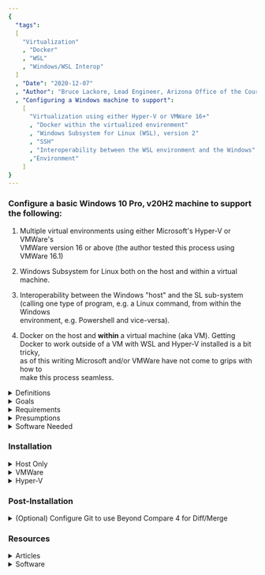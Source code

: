 ```yaml
---
{
  "tags": 
  [
    "Virtualization"
    , "Docker"
    , "WSL"
    , "Windows/WSL Interop"
  ]
  , "Date": "2020-12-07"  
  , "Author": "Bruce Lackore, Lead Engineer, Arizona Office of the Courts  "
  , "Configuring a Windows machine to support":
    [
      "Virtualization using either Hyper-V or VMWare 16+"
      , "Docker within the virtualized environment"
      , "Windows Subsystem for Linux (WSL), version 2"
      , "SSH"
      , "Interoperability between the WSL environment and the Windows"
      ,"Environment"
    ] 
}
---
```


### Configure a basic Windows 10 Pro, v20H2 machine to support the following:

 1. Multiple virtual environments using either Microsoft's Hyper-V or VMWare's  
 VMWare version 16 or above (the author tested this process using VMWare 16.1)

 2. Windows Subsystem for Linux both on the host and within a virtual  
 machine.

 3. Interoperability between the Windows "host" and the SL sub-system  
 (calling one type of program, e.g. a Linux command, from within the Windows  
 environment, e.g. Powershell and vice-versa).

 4. Docker on the host and **within** a virtual machine (aka VM). Getting  
 Docker to work outside of a VM with WSL and Hyper-V installed is a bit tricky,  
 as of this writing Microsoft and/or VMWare have not come to grips with how to  
 make this process seamless.  

</b>
<details>
  <summary>Definitions</summary>

Be warned, the definitions are both long and technical to a degree, therefore  
one should **NOT** "TL;DR" them. There is important information contained  
within that will explain and justify why this process is both desireable and  
necessary.

1. "Host": the physical machine. Can be running either Windows or Linux, this  
    document addresses only Windows machines.

2. "VM": **V**irtual **M**achine aka 'Virtual Session', aka simply 'Session'.  
    A software construct configured to replicate all the functionality of a  
    physical machine save the "machine" is pure software, a "computer within a  
    computer" if you will. Such VM's allow developers to construct environments  
    peculiar to a particular requirement or environment (software, not holistic)  
    for development purposes e.g. re-creating an outdated Windows XP environment  
    for the purposes of testing, maintaining, even operating in production of a  
    piece of software with requirements for Windows XP.  
    The hallmark of such a VM is that the session replicates _an entire  
    operating system_ that can be wildly different from that of the host e.g.  
    running a Linux OS VM on a Windows 10 host.

3. "Docker": an application which allows an application, or, more generally,  
    a process, to be "encased" within an isolated environment with just enough  
    of the necessary support mechanisms such that said process may exist and  
    execute within a chosen operating system environment e.g. Windows or Linux,  
    etc. In reality the process is much more complex than as explained above,  
    the key is to understand that the result of "dockerizing" a process results  
    in a small, replicable binary which contains the desired process along with  
    the "essence" of the hosting operating system but **NOT** the entire OS  
    itself.

4.  Docker "Container": The result of "Docker-izing" a process, the result  
    being a Docker "image" which is a binary file containing the process and a  
    tailor-made environment targeting a particular operating system e.g. one  
    might take a piece of software like the web browser "FireFox" and place it  
    into an image. One would need to specify the operating environment of the  
    image, e.g. Windows, Linux, etc. because the container that results from  
    using the image _can only be executed within the environment in which the  
    original image was targeted_.  

    For example, a Linux image **must** be executed in a container running on a  
    Linux host (and, yes the "host" in this case can be either the actual  
    physical machine or a VM).  
    However, the Docker folks have fixed up the "Docker" program such that it  
    will allow multiple OS images for as many environments as desired and allow  
    the user to select the desired image simply by name e.g. "FireFox" and the  
    Docker program will examine the host environment and select the appropriate  
    image for that environment (see the Docker documentation for an explanation  
    on how that's done).  
    The advantage? The container is smaller by several orders of magnitude (like  
    meg instead of gig), when launched, it does _not_ have to launch an entire  
    OS environment, just connect with the environment it's running in which  
    makes spin-up time **much** faster.  
    Also, **_and most importantly_**, the image is **_immutable_**. Once created  
    it **_cannot change_** which makes it virtually virus-proof. 
 
5. "Container vs Image": "Containers" are _instances_ of images. One creates  
    a "container" by requesting the Docker program to fetch an image,  
    "containerize" it and then give it a unique tag which can then be used to  
    execute the container, etc. This allows *many* containers to be created from  
    a *single* image, thus if a particular container becomes corrupted, stops  
    executing, gets hung up, whatever, one may simply stop the container then  
    either restart it or delete it and create another from the original image.  
    These containers may be executed on multiple machines in multiple locations  
    and, while having a very thin read-write layer, are virtually impossible to  
    get to simply because the entire container environment is locked down and  
    only those ports that are necessary to the operation of the container are  
    exposed, e.g. 80 for a standard website, 443 for an SSH website, etc.  
    **_EVERYTHING ELSE_** is locked out and, even if a hacker managed to breach  
    the container, changes and infections would be **_limited to that container_**  
    and the easy fix is to drop the container, re-create it from the immutable  
    (and therefore **_unchanged_** image) and start the new container. Takes a  
    matter of seconds to do and this process can even be automated (see  
    Kubernetes, which this document will not cover).  
    And, yes, persistent data *is* possible using "volumes", the author has a  
    complete "SQL Server" instance running in a Linux container that uses  
    these volumes to persist data from one Sql server update to the next.  
    More about Docker and volumes in another document.  
    
    One might wonder, "Well, how do updates get applied?". Easy answer -  
    re-create the _image_, drop and delete the _containers_ one at a time,  
    create new containers from the new image, execute the new containers. Again,  
    there is software (Kubernetes is one example) that will do this  
    automatically.  
    Combine with a repository that can respond to check-ins (aka a CI/CD  
    pipeline) and you have a system that can take care of itself, all the  
    developer need do is create the necessary code for the next image and check  
    it in. 
    Using this methodology also results in **much** more robust code in that  
    when the developer checks in new code for the next image, the CI/CD pipeline  
    can:
      * Run Unit tests and fail the check in if the unit tests fail.
      * Place a "gatekeeper" in front of the new code such that a human must  
        approve of the changes before that change is merged into the codebase  
        and used to create an image.
    * Once approved, the CI/CD software can build the _one and only_ image  
    **_that will be used for all other activities!_**
    * Once the image is created, again, the CI/CD software can create a  
      container from the image and post it up for testing and, again, place a  
      gatekeeper in front of the testing such that the image cannot advance  
      until the gatekeeper approves of the changes and the acceptance testing  
      has been completed.
    * Once the testing gatekeeper approves, **_the same image used for testing_**  
      can be moved to production.  
      **_NO CODE WILL CHANGE ONCE THE DEVELOPER CHECKS IN THEIR CHANGES_**.  
      So...no more "but it works on **my** machine" issues. In addition, once  
      Microsoft finishes their work, even the development environment won't be  
      local to the developer's machine, _it will be checked out just like any  
      other code_ so the dev environment itself will **always** be the same  
      regardless of developer.  
      The build environment is the same regardless of the developer,  
      the testing environment is going against a container built from an image  
      built by the build environment, once testing is complete, the _same image_  
      is used for production.  
    * Once again, a gatekeeper can be put in place such that the next version  
      of the software _cannot go into production_ until the gatekeeper approves  
      of the update and launches the update process, whatever that may be (again  
      all of this can be automated to a degree such that the only human  
      intervention required is that of the gatekeepers making the approvals.)

  6.  distro - A short form of the term "distribution" which refers to a  
      particular release of a Linux OS environment.

</details>

<details>
  <summary>Goals</summary>

Configure a Windows machine such that, when completed, the host  
will support:
  * WSL 2 on both the host and within a session  
  * Hyper-V or VMWare for virtualization
  * Docker running in the vm supporting both Windows and Linux containers

</details>

<details>
  <summary>Requirements</summary>

 * Windows 10 Pro, Version 1903, Build 18362 or higher
   * User _must_ be "Admin" on the host machine
   * User should not be limited in ability to change policies on the host  
   machine or make arrangements with the system administrator such that actions  
   such as running unsigned PowerShell scripts is not prohibited.
   * User should have access to Windows installation media to allow for changes  
   in configuration (Windows "Turn Windows features on and off") and, in the  
   case of the virtualization environment, e.g. Hyper-V or VMWare, allow for  
   the installation of Windows into the vm session.
   * User should have a Windows activation key(s) appropriate for the situation.
   * User should have access to the internet in (mostly) unrestricted form,  
   mainly for access to the Microsoft Store and group policy need allow access  
   to same.
 * VMware 15.5.5+ (if using VMWare as the host virtualization software)  
   * It should be noted that the author is not fond of Hyper-V and while this  
   document will describe the basic set-up for Hyper-V, only the basic  
   procedures described herein will be tested.
 * While not stated officially, the author recommends:
   * an i7 or higher Intel chip (or equivalent AMD - make sure it's supported!).
    * Said chip **_MUST_** support hardware virtualization _and_ virtualization  
    **must** be activated in the CPU BIOS.
   * At least 32G of RAM
   * At least 128G of available hard drive space (one can get away with less  
   but the virtual session files can grow very quickly so *room* is needed.)
   * The author tested with Windows 10 Pro 20H2, build 19042.662 in both the  
   host and virtual session environments.
   * The author tested with VMWare version 16.1.0 build 17198959

</details>

<details>
  <summary>Presumptions</summary>

It is presumed that the user can perform the following actions:  
1.  Invoke the Control Panel to access "Programs and Features"
      * One may also access "Programs and Features" by:
        * Selecting "Settings"
        * Select "Apps" to open the "Apps and Features" page
        * On the "Apps" page, select "Programs and Features"
        * Or one may take a bit of a short-cut and simply right-click the  
          "Windows" button to get to the "Apps and Features" page
      * On the "Apps and Features" page, select "Programs and Features"
2.  Invoke an administrator level command prompt
3.  Invoke an administrator level PowerShell prompt
4.  Invoke the virtualization environment of their choice on the host  
5.  Create and configure a Windows virtual machine in the virtualization  
    environment of their choice.
6. Connect with, search and install items from the "Microsoft Store"

</details>

<details>
  <summary>Software Needed</summary>

The following software should be obtained prior to beginning the installation  
and configuration process:  

   * [Docker for Windows][DockerForWindows-Url]  
   * [Git][Git-Url]
   * [Visual Studio Code][VisualStudioCode-Url]
   * [Visual Studio Code Insiders][VisualStudioCodeInsiders-Url]
   * [WSL 2 update package][WSL2UpdatePackage-Url]  
   * [(Optional) Beyond Compare Diff/Merge tool][BeyondCompare-Url]

</details>

###  Installation

<details>
  <summary>Host Only</summary>

  * Ensure that all available updates have been applied.
  * Open "Apps & Features" (see methods described above), select "Optional  
  Features"
    * Examine the list, ensure that the OpenSSH client is installed (it  
      should be after the April 2018 release of Windows) or simply open a  
      command prompt and enter "ssh". If you get a response for "usage",  
      you're good.
  * Open "Programs and Features"  
  * Select "Turn Windows Features on and off"
    * Check "Containers"
    * Check "Hyper-V"
    * Check "Virtual Machine Platform"
    * Check "Windows Hypervisor Platform"
    * Check "Windows Sandbox" (for security)
    * Check "Windows Subsystem for Linux"

  * See diagram below

![Host Settings](images/VMWare-Host-TurnWindowsFeaturesOnAndOff-annotated.png "Turn Windows Features on and off")

  * Reboot the system to install the new features
  * Open an administrative command prompt and execute the Linux kernel update  
    downloaded earlier [WSL 2 update package][WSL2UpdatePackage-Url]  
  * Again, reboot the system
  * Open an administrative PowerShell or administrative CMD prompt and execute  
    the following command:
      * wsl --set-default-version 2

    This should force all distros installed after this point to be converted  
    to WSL 2 but, just in case, the procedure to convert a WSL 1 distro to a  
    WSL 2 distro is included below.

  * It's time to install a Linux distro.
    * Open the Microsoft Store and select a distribution by searching for  
      "Linux" and selecting the desired package (distro).
    * Install the desired distribution.
    * Close the store, **_do not launch_** the distro.
    * Open an administrative PowerShell and execute the following:
      * wsl -l -v 
        * The "-l" is a lower-case letter "L"
        * This command will show you the state and version  
          of all the distros installed in WSL).
      * All of the installed distributions will be listed along with their  
        current running state and, more importantly, which version of WSL they  
        are currently operating under. The expected version should be "2"  
        as we set that as the default. However, if it isn't, the following  
        will convert the distro to 2. This may be done at any time.
      * Convert the distribution to WSL 2 by executing the following command:  
        * wsl --set-version \<distribution name\> 2
          * e.g. for Ubuntu 20.04, the command would be:  
            wsl --set-version Ubuntu-20.04 2
        
        You should receive a message to the effect that the conversion is  
        taking place and that it'll take a few minutes. Once complete, there  
        should be an icon available to launch the distro.  
        To verify that the conversion did indeed take place, re-run the  
        "wsl -l -v" command and observe that the version is now "2".  
        Click the icon to launch the distro.  
        The first time you launch the distro you will be asked for a user name  
        and password, enter as appropriate and then close the distro (we'll  
        open it later but there is more yet to do.)

    * Install [Visual Studio Code][VisualStudioCode-Url] and/or
    * Install [Visual Studio Code Insiders][VisualStudioCodeInsiders-Url]
    * Install [Git][Git-Url]  
      * Two options one should be offered whilst installing Git are:
        * Select your editor, please choose VSCode or VSCode-Insiders
        * Select how Git stores and retrieves files, please choose  
          Check-in as-is, check-out as Unix (guarantees that Windows crlf line  
          endings are converted to Linux lf. Windows understand this.)
      * After the install completes, do the following to configure Git:
        * git config --system core.longpaths true
        * git config --global user.name "\<Your name\>"
        * git config --global user.email \<Your Email address\>
        * git config --global core.autocrlf input
          * This last command ensures "Commit as-is, pull as Unix".
    * Once complete, re-open the installed Linux distro and execute the  
      following command:
        * code

      You should see a message to the effect that the Visual Studio Code  
      "server" is being downloaded and installed. Good! After completion,  
      VSCode should launch. You have just seen an example of inter-operation  
      between Linux and Windows - you launched Visual Studio Code from  
      _within_ the Linux distro yet it's running in Windows!  
      And, yes, _both_ file systems are available for access from _both_  
      environments (more later).
    * Close VSCode and return to the open distro and enter the command:
      * code-insiders

    You should see the same message about code-insiders server being downloaded  
    and installed. Again, VS Code insiders should launch.

    Authors' hint: While VSCode (either version) is open, you might want to  
    take the opportunity to install a few extensions. Here is a (by _no_  
    means complete) list of extensions to install:
      * Docker file editor
      * Docker Explorer
      * Anything "Remote" from Microsoft (this will allow remote execution of  
        VSCode within a container). VSCode itself should suggest the  
        "Remote-WSL" extension as it will recognize that you have WSL installed.
      * Markdown helpers as desired.

  * Install Docker
      * The initial installation screen should offer the choice of using WSL 2,  
        accept the choice (by default, as of this writing, the installer comes  
        up with all options checked, just leave it that way.)
      * Once the install is complete, rather than simply "sign out", reboot the  
        machine and allow it to settle.
      * Once rebooted, find and right-click the "whale" icon and attempt to  
        switch to "Windows" containers. You should see a message to the effect  
        that Docker is shutting down, making the switch and then all will be  
        quiet again. Right-click the "whale" again to verify that "Windows"  
        containers are the default. Now, switch back to "Linux" containers.  

        If there are no error messages, then the host installation is now  
        complete and you can run Linux commands in WSL, Docker containers at  
        will and start your virtual session manager at will.

</details>

<details>
  <summary>VMWare</summary>

For VMWare, the process is very similar to that of Hyper-V save that the  
Hyper-V is feature is **_NOT_** checked _on the host machine_ even though both  
Microsoft and VMWare say that the two can co-exist. The authors' experience has  
been that the process is not yet fully baked and that "difficulties" can occur.  

Authors' recommendation: Don't mix Hyper-V and VMware. Pick one and stick  
with it but, as with all configuration, YMMV but if you chose to mix the  
two, the author will wish you luck and hope that you will share your  
experience on how you made it work.

  * ##### On the Host
    * Ensure that all available updates have been applied.
    * Open "Apps & Features" (see methods described above), select "Optional  
    Features"
      * Examine the list, ensure that the OpenSSH client is installed (it  
        should be after the April 2018 release of Windows) or simply open a  
        command prompt and enter "ssh". If you get a response for "usage",  
        you're good.
    * Open "Programs and Features"  
    * Select "Turn Windows Features on and off"
      * Check "Containers"
      * Check "Hyper-V"
      * Check "Virtual Machine Platform"
      * Check "Windows Hypervisor Platform"
      * Check "Windows Sandbox" (for security)
      * Check "Windows Subsystem for Linux"

    * See diagram below

![Host Settings](images/VMWare-Host-TurnWindowsFeaturesOnAndOff-annotated.png "Turn Windows Features on and off")

  * Reboot the system to install the new features
  * Open an administrative command prompt and execute the Linux kernel update  
    downloaded earlier [WSL 2 update package][WSL2UpdatePackage-Url]   
  * Again, reboot the system
  * Open an administrative PowerShell or administrative CMD prompt and execute  
    the following command:
      * wsl --set-default-version 2

    This should force all distros installed after this point to be converted  
    to WSL 2 but, just in case, the procedure to convert a WSL 1 distro to a  
    WSL 2 distro is included below.

  * It's time to install a Linux distro.
    * Open the Microsoft Store and select a distribution by searching for  
      "Linux" and selecting the desired package (distro).
    * Install the desired distribution.
    * Close the store, **_do not launch_** the distro.
    * Open an administrative PowerShell and execute the following:
      * wsl -l -v 
        * The "-l" is a lower-case letter "L"
        * This command will show you the state and version  
          of all the distros installed in WSL).
      * All of the installed distributions will be listed along with their  
        current running state and, more importantly, which version of WSL they  
        are currently operating under. The expected version should be "2"  
        as we set that as the default. However, if it isn't, the following  
        will convert the distro to 2. This may be done at any time.
      * Convert the distribution to WSL 2 by executing the following command:  
        * wsl --set-version \<distribution name\> 2
          * e.g. for Ubuntu 20.04, the command would be:  
            wsl --set-version Ubuntu-20.04 2
        
        You should receive a message to the effect that the conversion is  
        taking place and that it'll take a few minutes. Once complete, there  
        should be an icon available to launch the distro.  
        To verify that the conversion did indeed take place, re-run the  
        "wsl -l -v" command and observe that the version is now "2".  

    * Click the icon to launch the distro.  
      The first time you launch the distro you will be asked for a user name  
      and password, enter as appropriate and then close the distro (we'll  
      open it later but there is more yet to do.)

    * Install [Visual Studio Code][VisualStudioCode-Url] and/or
    * Install [Visual Studio Code Insiders][VisualStudioCodeInsiders-Url]
    * Install [Git][Git-Url]  
      * Two options one should be offered whilst installing Git are:
        * Select your editor, please choose VSCode or VSCode-Insiders
        * Select how Git stores and retrieves files, please choose  
          Check-in as-is, check-out as Unix (guarantees that Windows crlf line  
          endings are converted to Linux lf. Windows understand this.)
      * After the install completes, do the following to configure Git:
        * git config --system core.longpaths true
        * git config --global user.name "\<Your name\>"
        * git config --global user.email \<Your Email address\>
        * git config --global core.autocrlf input
          * This last command ensures "Commit as-is, pull as Unix".
    * Once complete, re-open the installed Linux distro and execute the  
      following command:
        * code

      You should see a message to the effect that the Visual Studio Code  
      "server" is being downloaded and installed. Good! After completion,  
      VSCode should launch. You have just seen an example of inter-operation  
      between Linux and Windows - you launched Visual Studio Code from  
      _within_ the Linux distro yet it's running in Windows!  
      And, yes, _both_ file systems are available for access from _both_  
      environments (more later).
    * Close VSCode and return to the open distro and enter the command:
      * code-insiders

    You should see the same message about code-insiders server being downloaded  
    and installed. Again, VS Code insiders should launch.

    Authors' hint: While VSCode (either version) is open, you might want to  
    take the opportunity to install a few extensions. Here is a (by _no_  
    means complete) list of extensions to install:
      * Docker file editor
      * Docker Explorer
      * Anything "Remote" from Microsoft (this will allow remote execution of  
        VSCode within a container). VSCode itself should suggest the  
        "Remote-WSL" extension as it will recognize that you have WSL installed.
      * Markdown helpers as desired.

  * Install Docker
      * The initial installation screen should offer the choice of using WSL 2,  
        accept the choice (by default, as of this writing, the installer comes  
        up with all options checked, just leave it that way.)
      * Once the install is complete, rather than simply "sign out", reboot the  
        machine and allow it to settle.
      * Once rebooted, find and right-click the "whale" icon and attempt to  
        switch to "Windows" containers. You should see a message to the effect  
        that Docker is shutting down, making the switch and then all will be  
        quiet again. Right-click the "whale" again to verify that "Windows"  
        containers are the default. Now, switch back to "Linux" containers.  

        If there are no error messages, then the host installation is now  
        complete and you can run Linux commands in WSL, Docker containers at  
        will and start your virtual session manager at will.

  * Install VMWare
    * Before launching VMWare execute the following command in either an  
      administrative command shell or PowerShell shell:

      * bcdedit /set hypervisorlaunchtype off
        * This will set up the Windows host hypervisor system such that it  
          won't do battle with the VMWare hypervisor at start-up. It is expected  
          that VMWare/Microsoft will eventually address this, the VMWare folks  
          have already adopted the Hyper-V hypervisor in API form, there are  
          just a few tweaks that are yet to be finished.

###  Executing this command will _DISABLE_ WSL on the host machine!  
        
##### Note:  
        
  If you were brave and installed VMWare and Hyper-V on the  
  host, then you will need to execute the following command to allow  
  Hyper-V (and WSL) to function on the host (and this will _disable_)  
  VMWare on the host as well - you get one or the other, not both):

    * bcdedit /set hypervisorlaunchtype auto

      * In either case, **_Reboot the Host_** before opening the VMWare
        virtualization software.

  * ##### In the Virtual Machine
    * First, create the virtual machine and install the basic Windows install  
      using the installer iso (or whatever means you have).  
    **_DO NOT START THE VM JUST YET_**
    * For the virtual machine, open "Edit Virtual Machine Settings", select  
      processors. Set the cpu counts as appropriate for **_your system_**, the  
      diagram merely shows the _virtualization settings that **must** be turned  
      on_.  

    * See diagram below

![Virtual Machine Settings](images/VMWare-VMSettings-Processors-annotated.png "Turn Virtualization features on and off")

  * This will activate virtualization features within the virtual machine thus  
    allowing **_Hyper-V_** to work - yep, you can run Hyper-V inside a VMWare  
    virtual machine, again, this is how WSL works.  
  * _Now_, start your virtual session and continue installation.
  * Ensure that all available updates have been applied.
  * Open "Apps & Features" (see methods described above), select "Optional  
    Features"  
      * Examine the list, ensure that the OpenSSH client is installed (it  
        should be after the April 2018 release of Windows) or simply open a  
        command prompt and enter "ssh". If you get a response for "usage",  
        you're good.  
  * Open "Programs and Features"  
    * Select "Turn Windows Features on and off"
      * Check "Containers"
      * Check "Hyper-V"
      * Check "Virtual Machine Platform"
      * Check "Windows Hypervisor Platform"
      * Check "Windows Sandbox" (for security)
      * Check "Windows Subsystem for Linux"

    * See diagram below

![VM Settings](images/VMWare-VM-TurnWindowsFeaturesOnAndOff-annotated.png "Turn Windows Features on and off")

  * Reboot the system to install the new features
  * Open an administrative command prompt and execute the Linux kernel update  
    downloaded earlier [WSL 2 update package][WSL2UpdatePackage-Url]
  * Again, reboot the system
  * Open an administrative PowerShell or administrative CMD prompt and execute  
    the following command:
    * wsl --set-default-version 2

    This should force all distros installed after this point to be converted  
    to WSL 2 but, just in case, the procedure to convert a WSL 1 distro to a  
    WSL 2 distro is included below.

  * It's time to install a Linux distro.
    * Open the Microsoft Store and select a distribution by searching for  
      "Linux" and selecting the desired package (distro).
    * Install the desired distribution.
    * Close the store, **_do not launch_** the distro.
    * Open an administrative PowerShell and execute the following:
      * wsl -l -v 
        * The "-l" is a lower-case letter "L"
        * This command will show you the state and version  
          of all the distros installed in WSL).
      * All of the installed distributions will be listed along with their  
        current running state and, more importantly, which version of WSL they  
        are currently operating under. The expected version should be "2"  
        as we set that as the default. However, if it isn't, the following  
        will convert the distro to 2. This may be done at any time.
      * Convert the distribution to WSL 2 by executing the following command:  
        * wsl --set-version \<distribution name\> 2
          * e.g. for Ubuntu 20.04, the command would be:  
            wsl --set-version Ubuntu-20.04 2
        
        You should receive a message to the effect that the conversion is  
        taking place and that it'll take a few minutes. Once complete, there  
        should be an icon available to launch the distro.  
        To verify that the conversion did indeed take place, re-run the  
        "wsl -l -v" command and observe that the version is now "2".  
        Click the icon to launch the distro.  
        The first time you launch the distro you will be asked for a user name  
        and password, enter as appropriate and then close the distro  by  
        entering the "logout" command (we'll open it later but there is more  
        yet to do.)

    * Install [Visual Studio Code][VisualStudioCode-Url] and/or
    * Install [Visual Studio Code Insiders][VisualStudioCodeInsiders-Url]
    * Install [Git][Git-Url]  
      * Two options one should be offered whilst installing Git are:
        * Select your editor, please choose VSCode or VSCode-Insiders
        * Select how Git stores and retrieves files, please choose  
          Check-in as-is, check-out as Unix (guarantees that Windows crlf line  
          endings are converted to Linux lf. Windows understand this.)
      * After the install completes, do the following to configure Git:
        * git config --system core.longpaths true
        * git config --global user.name "\<Your name\>"
        * git config --global user.email \<Your Email address\>
        * git config --global core.autocrlf input
          * This last command ensures "Commit as-is, pull as Unix".
    * Once complete, re-open the installed Linux distro and execute the  
      following command:
      * code

      You should see a message to the effect that the Visual Studio Code  
      "server" is being downloaded and installed. Good! After completion,  
      VSCode should launch. You have just seen an example of inter-operation  
      between Linux and Windows - you launched Visual Studio Code from  
      _within_ the Linux distro yet it's running in Windows!  
      And, yes, _both_ file systems are available for access from _both_  
      environments (more later).
    * Close VSCode and return to the open distro and enter the command:
      * code-insiders

      You should see the same message about code-insiders server being  
      downloaded and installed. Again, VS Code insiders should launch.

    Authors' hint: While VSCode (either version) is open, you might want to  
    take the opportunity to install a few extensions. Here is a (by _no_  
    means complete) list of extensions to install:
      * Docker file editor
      * Docker Explorer
      * Anything "Remote" from Microsoft (this will allow remote execution of  
        VSCode within a container). VSCode itself should suggest the  
        "Remote-WSL" extension as it will recognize that you have WSL installed.
      * Markdown helpers as desired.

  * Install Docker
      * The initial installation screen should offer the choice of using WSL 2,  
        accept the choice (by default, as of this writing, the installer comes  
        up with all options checked, just leave it that way.)
      * Once the install is complete, rather than simply "sign out", reboot the  
        machine and allow it to settle.
      * Once rebooted, find and right-click the "whale" icon and attempt to  
        switch to "Windows" containers. You should see a message to the effect  
        that Docker is shutting down, making the switch and then all will be  
        quiet again. Right-click the "whale" again to verify that "Windows"  
        containers are the default. Now, switch back to "Linux" containers.  

      If there are no error messages, then the host installation is now  
      complete and you can run Linux commands in WSL, Docker containers at will  
      and start your virtual session manager at will.

</details>

<details>
  <summary>Hyper-V</summary>

The process begins by ensuring that the users' Windows version is correct and  
up to date, to wit, the version should be at least Windows 10 Pro, Version  
1903, Build 18362 _BUT_, latest is greatest! Argue with the host machine  
maintainers as necessary and attempt to have the latest Windows version  
installed on the host machine.

  * ##### On the Host
    * Ensure that all available updates have been applied.
    * Open "Apps & Features" (see methods described above), select "Optional  
      Features"
      * Examine the list, ensure that the OpenSSH client is installed (it  
        should be after the April 2018 release of Windows) or simply open a  
        command prompt and enter "ssh". If you get a response for "usage",  
        you're good.
    * Open "Programs and Features"  
    * Select "Turn Windows Features on and off"
      * Check "Containers"
      * Check "Hyper-V"
      * Check "Virtual Machine Platform"
      * Check "Windows Hypervisor Platform"
      * Check "Windows Sandbox" (for security)
      * Check "Windows Subsystem for Linux"

    * See diagram below

![Host Settings](images/Hyper-V-Host-TurnWindowsFeaturesOnAndOff-annotated.png "Turn Windows Features on and off")

  * Reboot the system to install the new features
  * Open an administrative command prompt and execute the Linux kernel update  
    downloaded earlier [WSL 2 update package][WSL2UpdatePackage-Url]  
  * Again, reboot the system
  * Open an administrative PowerShell or administrative CMD prompt and execute  
    the following command:
      * wsl --set-default-version 2

    This should force all distros installed after this point to be converted  
    to WSL 2 but, just in case, the procedure to convert a WSL 1 distro to a  
    WSL 2 distro is included below.

  * It's time to install a Linux distro.
    * Open the Microsoft Store and select a distribution by searching for  
    "Linux" and selecting the desired package (distro).
    * Install the desired distribution.
    * Close the store, **_do not launch_** the distro.
    * Open an administrative PowerShell and execute the following:
      * wsl -l -v 
        * The "-l" is a lower-case letter "L"
        * This command will show you the state and version  
          of all the distros installed in WSL).
      * All of the installed distributions will be listed along with their  
      current running state and, more importantly, which version of WSL they  
      are currently operating under. The expected version should be "2"  
      as we set that as the default. However, if it isn't, the following  
      will convert the distro to 2. This may be done at any time.
      * Convert the distribution to WSL 2 by executing the following command:  
        * wsl --set-version \<distribution name\> 2
          * e.g. for Ubuntu 20.04, the command would be:  
            wsl --set-version Ubuntu-20.04 2
        
        You should receive a message to the effect that the conversion is  
        taking place and that it'll take a few minutes. Once complete, there  
        should be an icon available to launch the distro.  
        To verify that the conversion did indeed take place, re-run the  
        "wsl -l -v" command and observe that the version is now "2".  
        Click the icon to launch the distro.  
        The first time you launch the distro you will be asked for a user name  
        and password, enter as appropriate and then close the distro (we'll  
        open it later but there is more yet to do.)

    * Install [Visual Studio Code][VisualStudioCode-Url] and/or
    * Install [Visual Studio Code Insiders][VisualStudioCodeInsiders-Url]
    * Install [Git][Git-Url]  
      * Two options one should be offered whilst installing Git are:
        * Select your editor, please choose VSCode or VSCode-Insiders
        * Select how Git stores and retrieves files, please choose  
          Check-in as-is, check-out as Unix (guarantees that Windows crlf line  
          endings are converted to Linux lf. Windows understand this.)
      * After the install completes, do the following to configure Git:
        * git config --system core.longpaths true
        * git config --global user.name "\<Your name\>"
        * git config --global user.email \<Your Email address\>
        * git config --global core.autocrlf input
          * This last command ensures "Commit as-is, pull as Unix".
    * Once complete, re-open the installed Linux distro and execute the  
      following command:
      * code

      You should see a message to the effect that the Visual Studio Code  
      "server" is being downloaded and installed. Good! After completion,  
      VSCode should launch. You have just seen an example of inter-operation  
      between Linux and Windows - you launched Visual Studio Code from  
      _within_ the Linux distro yet it's running in Windows!  
      And, yes, _both_ file systems are available for access from _both_  
      environments (more later).
    * Close VSCode and return to the open distro and enter the command:
      * code-insiders

    You should see the same message about code-insiders server being downloaded  
    and installed. Again, VS Code insiders should launch.

    Authors' hint: While VSCode (either version) is open, you might want to  
    take the opportunity to install a few extensions. Here is a (by _no_  
    means complete) list of extensions to install:
      * Docker file editor
      * Docker Explorer
      * Anything "Remote" from Microsoft (this will allow remote execution of  
        VSCode within a container). VSCode itself should suggest the  
        "Remote-WSL" extension as it will recognize that you have WSL installed.
      * Markdown helpers as desired.

  * Install Docker
      * The initial installation screen should offer the choice of using WSL 2,  
        accept the choice (by default, as of this writing, the installer comes  
        up with all options checked, just leave it that way.)
      * Once the install is complete, rather than simply "sign out", reboot the  
        machine and allow it to settle.
      * Once rebooted, find and right-click the "whale" icon and attempt to  
        switch to "Windows" containers. You should see a message to the effect  
        that Docker is shutting down, making the switch and then all will be  
        quiet again. Right-click the "whale" again to verify that "Windows"  
        containers are the default. Now, switch back to "Linux" containers.  

    If there are no error messages, then the host installation is now  
    complete and you can run Linux commands in WSL, Docker containers at will  
    and start your virtual session manager at will.

  * ##### In the Virtual Machine
    * First, create the virtual machine and install the basic Windows install  
      using the installer iso (or whatever means you have).
    * **_Shut down the windows vm after initially setting up the _basic_  
      Windows environment and activating Windows_**.
    * **_On the Host_** in an administrative PowerShell, execute the following  
      command:  
      * Set-VMProcessor -VMName \<VMName\> -ExposeVirtualizationExtensions $true  
        (where \<VMName\> is the name of the virtual machine)

      This will activate virtualization features _for the virtual machine_ when  
      the machine is started by Hyper-V.

    * Restart the virtual machine session.
    * Ensure that all available updates have been applied.
    * Open "Apps & Features" (see methods described above), select "Optional  
      Features"
      * Examine the list, ensure that the OpenSSH client is installed (it  
        should be after the April 2018 release of Windows) or simply open a  
        command prompt and enter "ssh". If you get a response for "usage",  
        you're good.
    * Open "Programs and Features"  
    * Select "Turn Windows Features on and off"
      * Check "Containers"
      * Check "Hyper-V"
      * Check "Virtual Machine Platform"
      * Check "Windows Hypervisor Platform"
      * Check "Windows Sandbox" (for security)
      * Check "Windows Subsystem for Linux"

    * See diagram below

![VM Settings](images/Hyper-V-VM-TurnWindowsFeaturesOnAndOff-annotated.png "Turn Windows Features on and off")

One will note that the settings are exactly the same as on the host. Because  
Microsoft closely controls virtualization, they have made it possible to run  
Hyper-V **_within_** a Hyper-V virtual session. This is the essence of how WSL  
works, it simply runs a very light Hyper-V session with the appropriate distro  
in place.

  * Reboot the system to install the new features
  * Open an administrative command prompt and execute the Linux kernel update  
    downloaded earlier [WSL 2 update package][WSL2UpdatePackage-Url]  
  * Again, reboot the system
  * Open an administrative PowerShell or administrative CMD prompt and execute  
    the following command:
    * wsl --set-default-version 2

    This should force all distros installed after this point to be converted  
    to WSL 2 but, just in case, the procedure to convert a WSL 1 distro to a  
    WSL 2 distro is included below.

  * It's time to install a Linux distro.
    * Open the Microsoft Store and select a distribution by searching for  
      "Linux" and selecting the desired package (distro).
    * Install the desired distribution.
    * Close the store, **_do not launch_** the distro.
    * Open an administrative PowerShell and execute the following:
      * wsl -l -v 
        * The "-l" is a lower-case letter "L"
        * This command will show you the state and version  
          of all the distros installed in WSL).
      * All of the installed distributions will be listed along with their  
        current running state and, more importantly, which version of WSL they  
        are currently operating under. The expected version should be "2"  
        as we set that as the default. However, if it isn't, the following  
        will convert the distro to 2. This may be done at any time.
      * Convert the distribution to WSL 2 by executing the following command:  
        * wsl --set-version \<distribution name\> 2
          * e.g. for Ubuntu 20.04, the command would be:  
            wsl --set-version Ubuntu-20.04 2
        
          You should receive a message to the effect that the conversion is  
          taking place and that it'll take a few minutes. Once complete, there  
          should be an icon available to launch the distro.  
          To verify that the conversion did indeed take place, re-run the  
          "wsl -l -v" command and observe that the version is now "2".  
          Click the icon to launch the distro.  
          The first time you launch the distro you will be asked for a user  
          name and password, enter as appropriate and then close the distro  
          (we'll open it later but there is more yet to do.)

    * Install [Visual Studio Code][VisualStudioCode-Url] and/or
    * Install [Visual Studio Code Insiders][VisualStudioCodeInsiders-Url]
    * Install [Git][Git-Url]  
      * Two options one should be offered whilst installing Git are:
        * Select your editor, please choose VSCode or VSCode-Insiders
        * Select how Git stores and retrieves files, please choose  
          Check-in as-is, check-out as Unix (guarantees that Windows crlf line  
          endings are converted to Linux lf. Windows understand this.)
      * After the install completes, do the following to configure Git:
        * git config --system core.longpaths true
        * git config --global user.name "\<Your name\>"
        * git config --global user.email \<Your Email address\>
        * git config --global core.autocrlf input
          * This last command ensures "Commit as-is, pull as Unix".
    * Once complete, re-open the installed Linux distro and execute the  
      following command:
      * code

      You should see a message to the effect that the Visual Studio Code  
      "server" is being downloaded and installed. Good! After completion,  
      VSCode should launch. You have just seen an example of inter-operation  
      between Linux and Windows - you launched Visual Studio Code from  
      _within_ the Linux distro yet it's running in Windows!  
      And, yes, _both_ file systems are available for access from _both_  
      environments (more later).
    * Close VSCode and return to the open distro and enter the command:
      * code-insiders

      You should see the same message about code-insiders server being  
      downloaded and installed. Again, VS Code insiders should launch.

    Authors' hint: While VSCode (either version) is open, you might want to  
    take the opportunity to install a few extensions. Here is a (by _no_  
    means complete) list of extensions to install:
      * Docker file editor
      * Docker Explorer
      * Anything "Remote" from Microsoft (this will allow remote execution of  
        VSCode within a container). VSCode itself should suggest the  
        "Remote-WSL" extension as it will recognize that you have WSL installed.
      * Markdown helpers as desired.

  * Install Docker
      * The initial installation screen should offer the choice of using WSL 2,  
        accept the choice (by default, as of this writing, the installer comes  
        up with all options checked, just leave it that way.)
      * Once the install is complete, rather than simply "sign out", reboot the  
        machine and allow it to settle.
      * Once rebooted, find and right-click the "whale" icon and attempt to  
        switch to "Windows" containers. You should see a message to the effect  
        that Docker is shutting down, making the switch and then all will be  
        quiet again. Right-click the "whale" again to verify that "Windows"  
        containers are the default. Now, switch back to "Linux" containers.  

        If there are no error messages, then the host installation is now  
        complete and you can run Linux commands in WSL, Docker containers at  
        will and start your virtual session manager at will.

</details>

### Post-Installation  

<details>
  <summary>(Optional) Configure Git to use Beyond Compare 4 for Diff/Merge</summary>

##### Configure Beyond Compare 4 as a Diff (difference) tool  

Beyond Compare (BC) is a fabulous (in this authors' opinion) differencing and  
merge tool. It's inexpensive and works on just about anything (binary files,  
text, etc.)  
If the user decides to use BC for such purposes, below explains how to  
configure git to use BC as the preferred difference/merge tool.  
Perform this activity wherever BC is installed to ensure consistent operation.  

  * git config --global diff.tool bc  
  * git config --global difftool.bc.path "C:\Program Files\Beyond Compare 4\BCompare.exe"  
    * Ensure that the path is to your copy of BC.  
    * Ensure that, if there are spaces in the path, that the path is enclosed  
      in double quotes (").

##### To use BC as a difference tool

  * git difftool --dir-diff
    * This will compare the difference between the working directory and the  
      last fetch/pull.

##### Configure Beyond Compare as a Merge tool

  * git config --global merge.tool bc  
  * git config --global mergetool.bc.path "C:\Program Files\Beyond Compare 4\BCompare.exe"  

##### To use BC as a 3-way merge tool

  * git mergetool \<Some File Name\>

Gits default setting retain merge files with *.orig extensions after a  
successful merge. TO disable this **_safety_** feature and automatically  
delete *.orig files after a merge, execute:

  * git config --global mergetool.keepBackup false

If you are presented with a prompt, e.g. "Launch 'bc4' [Y/n]?" when performing  
a diff and you do not wish to see said prompt, execute the following

  * git config --global difftool.prompt false  

and the prompt should not longer be displayed.  

</details>

### Resources

<details>
  <summary>Articles</summary>

[WSL installation](https://docs.microsoft.com/en-us/windows/wsl/install-win10#manual-installation-steps)  
[Nested Virtualization](https://docs.microsoft.com/en-us/virtualization/hyper-v-on-windows/user-guide/nested-virtualization)  
[Windows Terminal](https://docs.microsoft.com/en-us/windows/terminal/get-started)  
[Setting up Git](https://git-scm.com/book/en/v2/Getting-Started-First-Time-Git-Setup)

</details>

<details>
  <summary>Software</summary>

[Git][Git-Url]  
[Visual Studio Code][VisualStudioCode-Url]  
[Visual Studio Code Insiders][VisualStudioCodeInsiders-Url]  
[Docker For Windows][DockerForWindows-Url]  
[WSL2 Kernel Update package][WSL2UpdatePackage-Url]  
[(Optional) Beyond Compare Diff/Merge Tool][BeyondCompare-Url]

[Git-Url]: https://git-scm.com/downloads  
[VisualStudioCode-Url]: https://code.visualstudio.com/Download
[VisualStudioCodeInsiders-Url]: https://code.visualstudio.com/insiders/
[DockerForWindows-Url]: https://hub.docker.com/editions/community/docker-ce-desktop-windows
[WSL2UpdatePackage-Url]: https://wslstorestorage.blob.core.windows.net/wslblob/wsl_update_x64.msi
[BeyondCompare-Url]: https://www.scootersoftware.com/download.php  

</details>
